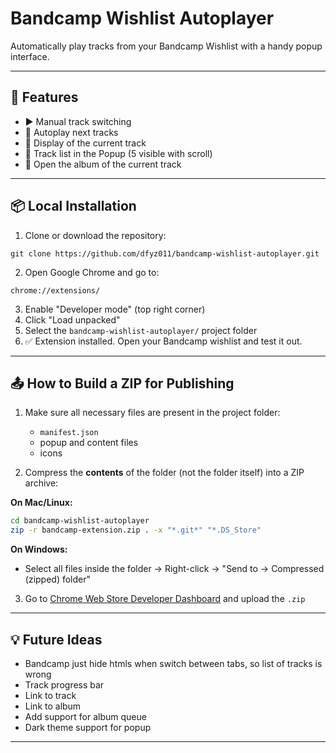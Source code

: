 # Bandcamp Wishlist Autoplayer

Automatically play tracks from your Bandcamp Wishlist with a handy popup interface.

---

## 🚀 Features

- ▶️ Manual track switching
- 🔁 Autoplay next tracks
- 🎵 Display of the current track
- 📃 Track list in the Popup (5 visible with scroll)
- 💬 Open the album of the current track

---

## 📦 Local Installation

1. Clone or download the repository:

```
git clone https://github.com/dfyz011/bandcamp-wishlist-autoplayer.git
```

2. Open Google Chrome and go to:

```
chrome://extensions/
```

3. Enable "Developer mode" (top right corner)
4. Click "Load unpacked"
5. Select the `bandcamp-wishlist-autoplayer/` project folder
6. ✅ Extension installed. Open your Bandcamp wishlist and test it out.

---

## 📤 How to Build a ZIP for Publishing

1. Make sure all necessary files are present in the project folder:

   - `manifest.json`
   - popup and content files
   - icons

2. Compress the **contents** of the folder (not the folder itself) into a ZIP archive:

**On Mac/Linux:**

```bash
cd bandcamp-wishlist-autoplayer
zip -r bandcamp-extension.zip . -x "*.git*" "*.DS_Store"
```

**On Windows:**

- Select all files inside the folder → Right-click → "Send to → Compressed (zipped) folder"

3. Go to [Chrome Web Store Developer Dashboard](https://chromewebstore.google.com/) and upload the `.zip`

---

## 💡 Future Ideas

- Bandcamp just hide htmls when switch between tabs, so list of tracks is wrong
- Track progress bar
- Link to track
- Link to album
- Add support for album queue
- Dark theme support for popup

---
